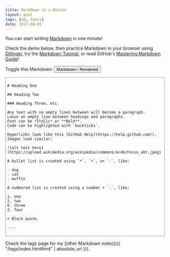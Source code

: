 ```yaml
---
title: Markdown in a Minute
layout: post
tags: [md, tools]
date: 2017-08-01
---
```

<style> #markdown-frame { border: solid #868e96 1px; padding: 5px; } #source { display: block; } #rendered { display: none; }</style>

You can start writing [Markdown](https://daringfireball.net/projects/markdown/) in one minute!

Check the demo below, then practice Markdown in your browser using [Dillinger](http://dillinger.io/), try the [Markdown Tutorial](http://www.markdowntutorial.com/), or read GitHub's [Mastering Markdown Guide](https://guides.github.com/features/mastering-markdown/)!

Toggle this Markdown: <button id="toggle" class="buttons">Markdown / Rendered</button> 

<div id="markdown-frame">
<div id="source" markdown="1">

```
# Heading One

## Heading Two

### Heading Three, etc.

Any text with no empty lines between will become a paragraph.
Leave an empty line between headings and paragraphs.
Font can be *Italic* or **Bold**.
Code can be highlighted with `backticks`.

Hyperlinks look like this [GitHub Help](https://help.github.com/).
Images look similar:

![alt text here](https://upload.wikimedia.org/wikipedia/commons/4/4b/Focus_ubt.jpeg)

A bullet list is created using `*`, `+`, or `-`, like:

- dog
- cat
- muffin

A numbered list is created using a number + `.`, like:

1. one
2. two
6. three
2. four

> Block quote.

----

```
</div>

<div id="rendered" markdown="1">

# Heading One

## Heading Two

### Heading Three, etc.

Any text with no empty lines between will become a paragraph.
Leave an empty line between headings and paragraphs.
Font can be *Italic* or **Bold**.
Code can be highlighted with `backticks`.

Hyperlinks look like this [GitHub Help](https://help.github.com/).
Images look similar:

![alt text here](https://upload.wikimedia.org/wikipedia/commons/4/4b/Focus_ubt.jpeg)

A bullet list is created using `*`, `+`, or `-`, like:

- dog
- cat
- muffin

A numbered list is created using a number + `.`, like:

1. one
2. two
6. three
2. four

> Block quote.

----
</div>
</div>

Check the tags page for my [other Markdown notes]({{ "/tags/index.html#md" | absolute_url }}).

<script>
function markdownToggle() {
    document.getElementById("source").style.display = (document.getElementById("source").style.display === "none") ? "block" : "none";
    document.getElementById("rendered").style.display = (document.getElementById("rendered").style.display === "block") ? "none" : "block";
}
document.getElementById("toggle").onclick = function () { markdownToggle(); };
</script>